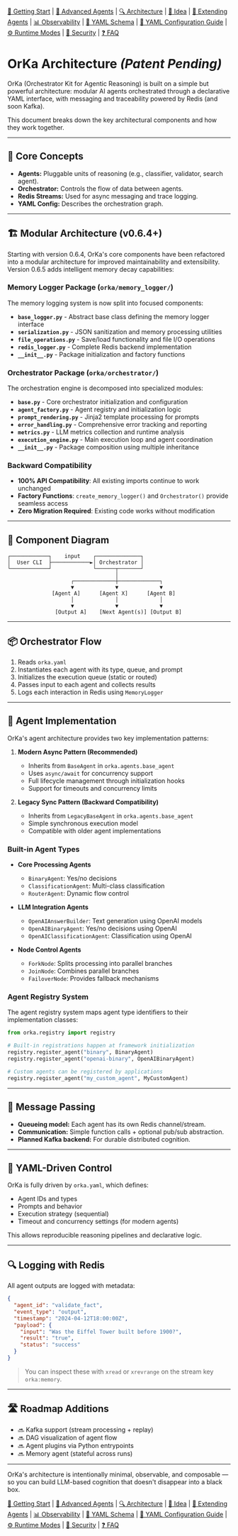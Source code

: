 [📘 Getting Start](./getting-started.md) | [🤖 Advanced Agents](./agents-advanced.md) | [🔍 Architecture](./architecture.md) | [🧠 Idea](./index.md) | [🧪 Extending Agents](./extending-agents.md) | [📊 Observability](./observability.md) | [📜 YAML Schema](./orka.yaml-schema.md) | [📝 YAML Configuration Guide](./yaml-configuration-guide.md) | [⚙ Runtime Modes](./runtime-modes.md) | [🔐 Security](./security.md) | [❓ FAQ](./faq.md)

# OrKa Architecture ***(Patent Pending)***

OrKa (Orchestrator Kit for Agentic Reasoning) is built on a simple but powerful architecture: modular AI agents orchestrated through a declarative YAML interface, with messaging and traceability powered by Redis (and soon Kafka).

This document breaks down the key architectural components and how they work together.

---

## 🧠 Core Concepts

- **Agents:** Pluggable units of reasoning (e.g., classifier, validator, search agent).
- **Orchestrator:** Controls the flow of data between agents.
- **Redis Streams:** Used for async messaging and trace logging.
- **YAML Config:** Describes the orchestration graph.

---

## 🏗️ Modular Architecture (v0.6.4+)

Starting with version 0.6.4, OrKa's core components have been refactored into a modular architecture for improved maintainability and extensibility. Version 0.6.5 adds intelligent memory decay capabilities:

### Memory Logger Package (`orka/memory_logger/`)
The memory logging system is now split into focused components:

- **`base_logger.py`** - Abstract base class defining the memory logger interface
- **`serialization.py`** - JSON sanitization and memory processing utilities  
- **`file_operations.py`** - Save/load functionality and file I/O operations
- **`redis_logger.py`** - Complete Redis backend implementation
- **`__init__.py`** - Package initialization and factory functions

### Orchestrator Package (`orka/orchestrator/`)
The orchestration engine is decomposed into specialized modules:

- **`base.py`** - Core orchestrator initialization and configuration
- **`agent_factory.py`** - Agent registry and initialization logic
- **`prompt_rendering.py`** - Jinja2 template processing for prompts
- **`error_handling.py`** - Comprehensive error tracking and reporting
- **`metrics.py`** - LLM metrics collection and runtime analysis
- **`execution_engine.py`** - Main execution loop and agent coordination
- **`__init__.py`** - Package composition using multiple inheritance

### Backward Compatibility
- **100% API Compatibility**: All existing imports continue to work unchanged
- **Factory Functions**: `create_memory_logger()` and `Orchestrator()` provide seamless access
- **Zero Migration Required**: Existing code works without modification

---

## 📐 Component Diagram

```
┌────────────┐    input    ┌──────────────┐
│  User CLI  ├────────────►│ Orchestrator │
└────────────┘             └──────┬───────┘
                                  │
                    ┌─────────────┼─────────────┐
                    ▼             ▼             ▼
              [Agent A]      [Agent X]      [Agent B]
                    │             │             │
                    ▼             ▼             ▼
               [Output A]    [Next Agent(s)] [Output B]
```

---

## 📦 Orchestrator Flow

1. Reads `orka.yaml`
2. Instantiates each agent with its type, queue, and prompt
3. Initializes the execution queue (static or routed)
4. Passes input to each agent and collects results
5. Logs each interaction in Redis using `MemoryLogger`

---

## 🔁 Agent Implementation

OrKa's agent architecture provides two key implementation patterns:

1. **Modern Async Pattern (Recommended)**
   - Inherits from `BaseAgent` in `orka.agents.base_agent`
   - Uses `async/await` for concurrency support
   - Full lifecycle management through initialization hooks
   - Support for timeouts and concurrency limits

2. **Legacy Sync Pattern (Backward Compatibility)**
   - Inherits from `LegacyBaseAgent` in `orka.agents.base_agent`
   - Simple synchronous execution model
   - Compatible with older agent implementations

### Built-in Agent Types

- **Core Processing Agents**
  - `BinaryAgent`: Yes/no decisions
  - `ClassificationAgent`: Multi-class classification
  - `RouterAgent`: Dynamic flow control

- **LLM Integration Agents**
  - `OpenAIAnswerBuilder`: Text generation using OpenAI models
  - `OpenAIBinaryAgent`: Yes/no decisions using OpenAI
  - `OpenAIClassificationAgent`: Classification using OpenAI

- **Node Control Agents**
  - `ForkNode`: Splits processing into parallel branches
  - `JoinNode`: Combines parallel branches
  - `FailoverNode`: Provides fallback mechanisms

### Agent Registry System

The agent registry system maps agent type identifiers to their implementation classes:

```python
from orka.registry import registry

# Built-in registrations happen at framework initialization
registry.register_agent("binary", BinaryAgent)
registry.register_agent("openai-binary", OpenAIBinaryAgent)

# Custom agents can be registered by applications
registry.register_agent("my_custom_agent", MyCustomAgent)
```

---

## 🔁 Message Passing

- **Queueing model:** Each agent has its own Redis channel/stream.
- **Communication:** Simple function calls + optional pub/sub abstraction.
- **Planned Kafka backend:** For durable distributed cognition.

---

## 📄 YAML-Driven Control

OrKa is fully driven by `orka.yaml`, which defines:
- Agent IDs and types
- Prompts and behavior
- Execution strategy (sequential)
- Timeout and concurrency settings (for modern agents)

This allows reproducible reasoning pipelines and declarative logic.

---

## 🔍 Logging with Redis

All agent outputs are logged with metadata:

```json
{
  "agent_id": "validate_fact",
  "event_type": "output",
  "timestamp": "2024-04-12T18:00:00Z",
  "payload": {
    "input": "Was the Eiffel Tower built before 1900?",
    "result": "true",
    "status": "success"
  }
}
```

> You can inspect these with `xread` or `xrevrange` on the stream key `orka:memory`.

---

## 🛣 Roadmap Additions

- 🔜 Kafka support (stream processing + replay)
- 🔜 DAG visualization of agent flow
- 🔜 Agent plugins via Python entrypoints
- 🔜 Memory agent (stateful across runs)

---

OrKa's architecture is intentionally minimal, observable, and composable — so you can build LLM-based cognition that doesn't disappear into a black box.

[📘 Getting Start](./getting-started.md) | [🤖 Advanced Agents](./agents-advanced.md) | [🔍 Architecture](./architecture.md) | [🧠 Idea](./index.md) | [🧪 Extending Agents](./extending-agents.md) | [📊 Observability](./observability.md) | [📜 YAML Schema](./orka.yaml-schema.md) | [📝 YAML Configuration Guide](./yaml-configuration-guide.md) | [⚙ Runtime Modes](./runtime-modes.md) | [🔐 Security](./security.md) | [❓ FAQ](./faq.md)

